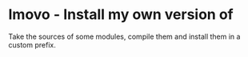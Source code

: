 Imovo - Install my own version of
=================================

Take the sources of some modules, compile them and install them in a custom
prefix.
